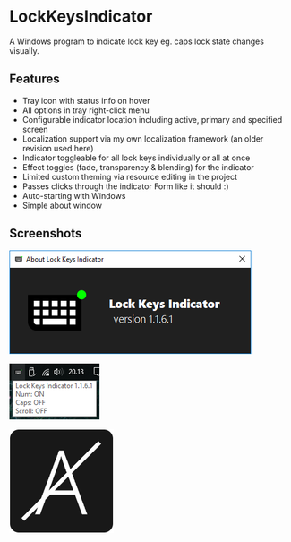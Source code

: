 # LockKeysIndicator
A Windows program to indicate lock key eg. caps lock state changes visually.

## Features
* Tray icon with status info on hover
* All options in tray right-click menu
* Configurable indicator location including active, primary and specified screen
* Localization support via my own localization framework (an older revision used here)
* Indicator toggleable for all lock keys individually or all at once
* Effect toggles (fade, transparency & blending) for the indicator
* Limited custom theming via resource editing in the project
* Passes clicks through the indicator Form like it should :)
* Auto-starting with Windows
* Simple about window

## Screenshots

![Simple about window preview](/Resources/preview-about.png)

![Tray icon hover status preview](/Resources/preview-hover-status.png)

![Caps off indicator preview](/Resources/preview-caps-off.png)
